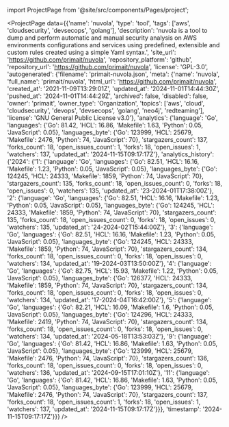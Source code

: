 
import ProjectPage from '@site/src/components/Pages/project';

<ProjectPage
    data={{'name': 'nuvola', 'type': 'tool', 'tags': ['aws', 'cloudsecurity', 'devsecops', 'golang'], 'description': 'nuvola is a tool to dump and perform automatic and manual security analysis on AWS environments configurations and services using predefined, extensible and custom rules created using a simple Yaml syntax.', 'site_url': 'https://github.com/primait/nuvola', 'repository_platform': 'github', 'repository_url': 'https://github.com/primait/nuvola', 'license': 'GPL-3.0', 'autogenerated': {'filename': 'primait-nuvola.json', 'meta': {'name': 'nuvola', 'full_name': 'primait/nuvola', 'html_url': 'https://github.com/primait/nuvola', 'created_at': '2021-11-09T13:29:01Z', 'updated_at': '2024-11-01T14:44:30Z', 'pushed_at': '2024-11-01T14:44:29Z', 'archived': false, 'disabled': false, 'owner': 'primait', 'owner_type': 'Organization', 'topics': ['aws', 'cloud', 'cloudsecurity', 'devops', 'devsecops', 'golang', 'neo4j', 'redteaming'], 'license': 'GNU General Public License v3.0'}, 'analytics': {'language': 'Go', 'languages': {'Go': 81.42, 'HCL': 16.86, 'Makefile': 1.63, 'Python': 0.05, 'JavaScript': 0.05}, 'languages_byte': {'Go': 123999, 'HCL': 25679, 'Makefile': 2476, 'Python': 74, 'JavaScript': 70}, 'stargazers_count': 137, 'forks_count': 18, 'open_issues_count': 1, 'forks': 18, 'open_issues': 1, 'watchers': 137, 'updated_at': '2024-11-15T09:17:17Z'}, 'analytics_history': {'2024': {'1': {'language': 'Go', 'languages': {'Go': 82.51, 'HCL': 16.16, 'Makefile': 1.23, 'Python': 0.05, 'JavaScript': 0.05}, 'languages_byte': {'Go': 124245, 'HCL': 24333, 'Makefile': 1859, 'Python': 74, 'JavaScript': 70}, 'stargazers_count': 135, 'forks_count': 18, 'open_issues_count': 0, 'forks': 18, 'open_issues': 0, 'watchers': 135, 'updated_at': '23-2024-01T17:38:00Z'}, '2': {'language': 'Go', 'languages': {'Go': 82.51, 'HCL': 16.16, 'Makefile': 1.23, 'Python': 0.05, 'JavaScript': 0.05}, 'languages_byte': {'Go': 124245, 'HCL': 24333, 'Makefile': 1859, 'Python': 74, 'JavaScript': 70}, 'stargazers_count': 135, 'forks_count': 18, 'open_issues_count': 0, 'forks': 18, 'open_issues': 0, 'watchers': 135, 'updated_at': '24-2024-02T15:44:00Z'}, '3': {'language': 'Go', 'languages': {'Go': 82.51, 'HCL': 16.16, 'Makefile': 1.23, 'Python': 0.05, 'JavaScript': 0.05}, 'languages_byte': {'Go': 124245, 'HCL': 24333, 'Makefile': 1859, 'Python': 74, 'JavaScript': 70}, 'stargazers_count': 134, 'forks_count': 18, 'open_issues_count': 0, 'forks': 18, 'open_issues': 0, 'watchers': 134, 'updated_at': '19-2024-03T13:50:00Z'}, '4': {'language': 'Go', 'languages': {'Go': 82.75, 'HCL': 15.93, 'Makefile': 1.22, 'Python': 0.05, 'JavaScript': 0.05}, 'languages_byte': {'Go': 126377, 'HCL': 24333, 'Makefile': 1859, 'Python': 74, 'JavaScript': 70}, 'stargazers_count': 134, 'forks_count': 18, 'open_issues_count': 0, 'forks': 18, 'open_issues': 0, 'watchers': 134, 'updated_at': '17-2024-04T16:42:00Z'}, '5': {'language': 'Go', 'languages': {'Go': 82.21, 'HCL': 16.09, 'Makefile': 1.6, 'Python': 0.05, 'JavaScript': 0.05}, 'languages_byte': {'Go': 124296, 'HCL': 24333, 'Makefile': 2419, 'Python': 74, 'JavaScript': 70}, 'stargazers_count': 134, 'forks_count': 18, 'open_issues_count': 0, 'forks': 18, 'open_issues': 0, 'watchers': 134, 'updated_at': '2024-05-18T13:53:03Z'}, '9': {'language': 'Go', 'languages': {'Go': 81.42, 'HCL': 16.86, 'Makefile': 1.63, 'Python': 0.05, 'JavaScript': 0.05}, 'languages_byte': {'Go': 123999, 'HCL': 25679, 'Makefile': 2476, 'Python': 74, 'JavaScript': 70}, 'stargazers_count': 136, 'forks_count': 18, 'open_issues_count': 0, 'forks': 18, 'open_issues': 0, 'watchers': 136, 'updated_at': '2024-09-15T17:01:10Z'}, '11': {'language': 'Go', 'languages': {'Go': 81.42, 'HCL': 16.86, 'Makefile': 1.63, 'Python': 0.05, 'JavaScript': 0.05}, 'languages_byte': {'Go': 123999, 'HCL': 25679, 'Makefile': 2476, 'Python': 74, 'JavaScript': 70}, 'stargazers_count': 137, 'forks_count': 18, 'open_issues_count': 1, 'forks': 18, 'open_issues': 1, 'watchers': 137, 'updated_at': '2024-11-15T09:17:17Z'}}}, 'timestamp': '2024-11-15T09:17:17Z'}}}
/>
